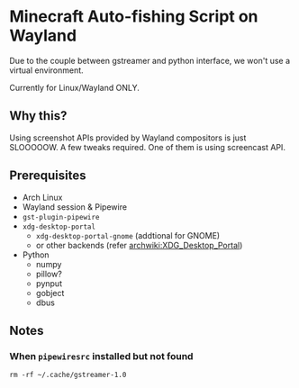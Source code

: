 # Minecraft Auto-fishing Script on Wayland

Due to the couple between gstreamer and python interface, we won't use a virtual environment.

Currently for Linux/Wayland ONLY.

## Why this?

Using screenshot APIs provided by Wayland compositors is just SLOOOOOW. A few tweaks required. One of them is using screencast API.

## Prerequisites

- Arch Linux
- Wayland session & Pipewire
- `gst-plugin-pipewire`
- `xdg-desktop-portal`
    - `xdg-desktop-portal-gnome` (addtional for GNOME)
    - or other backends (refer [archwiki:XDG_Desktop_Portal](https://wiki.archlinux.org/title/XDG_Desktop_Portal))
- Python
    - numpy
    - pillow?
    - pynput
    - gobject
    - dbus


## Notes

### When `pipewiresrc` installed but not found

```
rm -rf ~/.cache/gstreamer-1.0
```